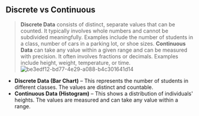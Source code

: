 ## Discrete vs Continuous
> **Discrete Data** consists of distinct, separate values that can be counted. It typically involves whole numbers and cannot be subdivided meaningfully. Examples include the number of students in a class, number of cars in a parking lot, or shoe sizes.
> **Continuous Data** can take any value within a given range and can be measured with precision. It often involves fractions or decimals. Examples include height, weight, temperature, or time.
![be3edf12-bd77-4e29-a088-b4c301641d14](https://github.com/user-attachments/assets/c4c7a01a-7a23-4251-8cd2-86e3563d8231)
- **Discrete Data (Bar Chart)** – This represents the number of students in different classes. The values are distinct and countable.
- **Continuous Data (Histogram)** – This shows a distribution of individuals' heights. The values are measured and can take any value within a range.
